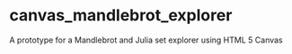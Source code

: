 canvas_mandlebrot_explorer
==========================

A prototype for a Mandlebrot and Julia set explorer using HTML 5 Canvas
